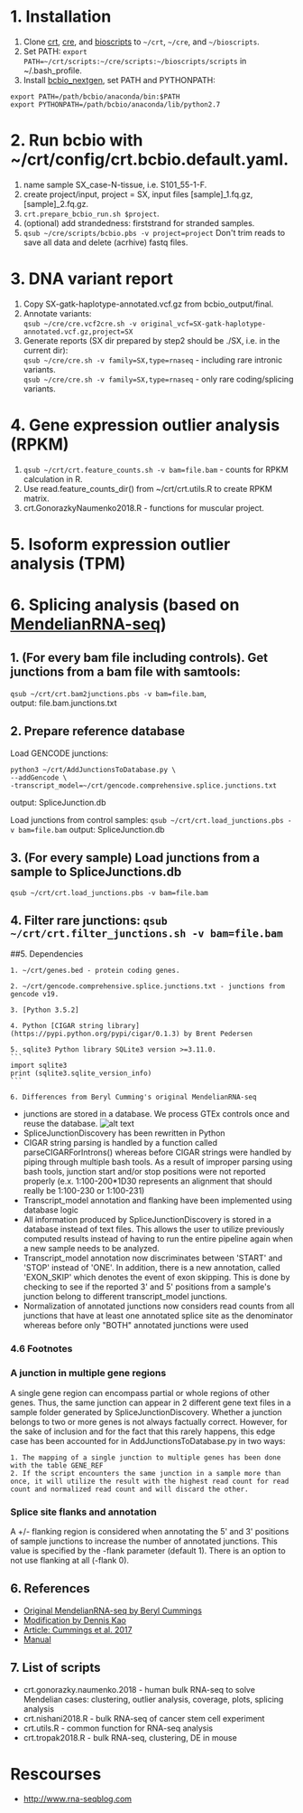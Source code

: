 # 1. Installation
1. Clone [crt](https://github.com/naumenko-sa/crt), [cre](https://github.com/naumenko-sa/cre), and [bioscripts](https://github.com/naumenko-sa/bioscripts) to
`~/crt`, `~/cre`, and `~/bioscripts`.
2. Set PATH: `export PATH=~/crt/scripts:~/cre/scripts:~/bioscripts/scripts` in ~/.bash_profile.
3. Install [bcbio_nextgen](https://github.com/bcbio/bcbio-nextgen), set PATH and PYTHONPATH:
```
export PATH=/path/bcbio/anaconda/bin:$PATH
export PYTHONPATH=/path/bcbio/anaconda/lib/python2.7

```

# 2. Run bcbio with ~/crt/config/crt.bcbio.default.yaml.
1. name sample SX_case-N-tissue, i.e. S101_55-1-F.
2. create project/input, project = SX, input files [sample]_1.fq.gz, [sample]_2.fq.gz.
3. `crt.prepare_bcbio_run.sh $project`.
4. (optional) add strandedness: firststrand for stranded samples.
5. ```qsub ~/cre/scripts/bcbio.pbs -v project=project```
Don't trim reads to save all data and delete (acrhive) fastq files.

# 3. DNA variant report
1. Copy SX-gatk-haplotype-annotated.vcf.gz from bcbio_output/final.
2. Annotate variants:  
`qsub ~/cre/cre.vcf2cre.sh -v original_vcf=SX-gatk-haplotype-annotated.vcf.gz,project=SX`
3. Generate reports (SX dir prepared by step2 should be ./SX, i.e. in the current dir):  
`qsub ~/cre/cre.sh -v family=SX,type=rnaseq` - including rare intronic variants.  
`qsub ~/cre/cre.sh -v family=SX,type=rnaseq` - only rare coding/splicing variants.

# 4. Gene expression outlier analysis (RPKM)
1. ```qsub ~/crt/crt.feature_counts.sh -v bam=file.bam``` - counts for RPKM calculation in R.
2. Use read.feature_counts_dir() from ~/crt/crt.utils.R to create RPKM matrix.
3. crt.GonorazkyNaumenko2018.R - functions for muscular project.

# 5. Isoform expression outlier analysis (TPM)

# 6. Splicing analysis (based on [MendelianRNA-seq](https://github.com/berylc/MendelianRNA-seq))
## 1. (For every bam file including controls). Get junctions from a bam file with samtools:  
```qsub ~/crt/crt.bam2junctions.pbs -v bam=file.bam```,  
output: file.bam.junctions.txt

## 2. Prepare reference database 
Load GENCODE junctions: 
```
python3 ~/crt/AddJunctionsToDatabase.py \
--addGencode \
-transcript_model=~/crt/gencode.comprehensive.splice.junctions.txt
```
output: SpliceJunction.db

Load junctions from control samples: 
`qsub ~/crt/crt.load_junctions.pbs -v bam=file.bam`
output: SpliceJunction.db

## 3. (For every sample) Load junctions from a sample to SpliceJunctions.db
`qsub ~/crt/crt.load_junctions.pbs -v bam=file.bam`

## 4. Filter rare junctions: `qsub ~/crt/crt.filter_junctions.sh -v bam=file.bam`

##5. Dependencies

	1. ~/crt/genes.bed - protein coding genes. 
	
	2. ~/crt/gencode.comprehensive.splice.junctions.txt - junctions from gencode v19.

	3. [Python 3.5.2]

	4. Python [CIGAR string library](https://pypi.python.org/pypi/cigar/0.1.3) by Brent Pedersen

	5. sqlite3 Python library SQLite3 version >=3.11.0.
	```
	import sqlite3
	print (sqlite3.sqlite_version_info)
	```

	6. Differences from Beryl Cumming's original MendelianRNA-seq

- junctions are stored in a database. We process GTEx controls once and reuse the database.
![alt text](./SpliceJunctionSchema.png)
- SpliceJunctionDiscovery has been rewritten in Python
- CIGAR string parsing is handled by a function called parseCIGARForIntrons() whereas before CIGAR strings were handled by piping through multiple bash tools. As a result of improper parsing using bash tools, junction start and/or stop positions were not reported properly (e.x. 1:100-200*1D30 represents an alignment that should really be 1:100-230 or 1:100-231)
- Transcript_model annotation and flanking have been implemented using database logic
- All information produced by SpliceJunctionDiscovery is stored in a database instead of text files. This allows the user to utilize previously computed results instead of having to run the entire pipeline again when a new sample needs to be analyzed.
- Transcript_model annotation now discriminates between 'START' and 'STOP' instead of 'ONE'. In addition, there is a new annotation, called 'EXON_SKIP' which denotes the event of exon skipping. This is done by checking to see if the reported 3' and 5' positions from a sample's junction belong to different transcript_model junctions.
- Normalization of annotated junctions now considers read counts from all junctions that have at least one annotated splice site as the denominator whereas before only "BOTH" annotated junctions were used

### 4.6 Footnotes

### A junction in multiple gene regions
A single gene region can encompass partial or whole regions of other genes. Thus, the same junction can appear in 2 different gene text files in a sample folder generated by SpliceJunctionDiscovery. Whether a junction belongs to two or more genes is not always factually correct. However, for the sake of inclusion and for the fact that this rarely happens, this edge case has been accounted for in AddJunctionsToDatabase.py in two ways: 

	1. The mapping of a single junction to multiple genes has been done with the table GENE_REF
	2. If the script encounters the same junction in a sample more than once, it will utilize the result with the highest read count for read count and normalized read count and will discard the other.

### Splice site flanks and annotation
A +/- flanking region is considered when annotating the 5' and 3' positions of sample junctions to increase the number of annotated junctions. This value is specified by the -flank parameter (default 1). There is an option to not use flanking at all (-flank 0).

## 6. References
* [Original MendelianRNA-seq by Beryl Cummings](https://github.com/berylc/MendelianRNA-seq)
* [Modification by Dennis Kao](https://github.com/dennis-kao/MendelianRNA-seq-DB)
* [Article: Cummings et al. 2017](http://stm.sciencemag.org/content/9/386/eaal5209) 
* [Manual](https://macarthurlab.org/2017/05/31/improving-genetic-diagnosis-in-mendelian-disease-with-transcriptome-sequencing-a-walk-through/)

## 7. List of scripts
- crt.gonorazky.naumenko.2018 - human bulk RNA-seq to solve Mendelian cases: clustering, outlier analysis, coverage, plots, splicing analysis
- crt.nishani2018.R - bulk RNA-seq of cancer stem cell experiment
- crt.utils.R - common function for RNA-seq analysis
- crt.tropak2018.R - bulk RNA-seq, clustering, DE in mouse

# Rescourses
* http://www.rna-seqblog.com